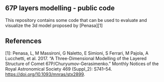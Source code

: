 67P layers modelling - public code
-----------------------------------

This repository contains some code that can be used to evaluate and visualize the 3d model proposed by [Penasa][1]

References
------------

[1]: Penasa, L, M Massironi, G Naletto, E Simioni, S Ferrari, M Pajola, A Lucchetti, et al. 2017. “A Three-Dimensional Modelling of the Layered Structure of Comet 67P/Churyumov-Gerasimenko.” Monthly Notices of the Royal Astronomical Society 469 (Suppl_2): S741–54. https://doi.org/10.1093/mnras/stx2899.


